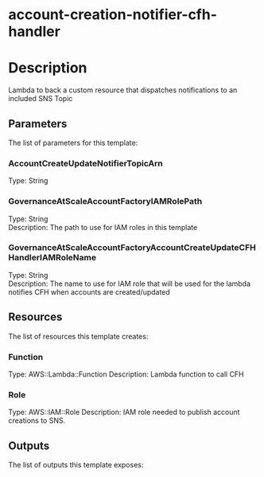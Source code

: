# account-creation-notifier-cfh-handler
# Description
Lambda to back a custom resource that dispatches notifications to an included SNS Topic
 


## Parameters
The list of parameters for this template:

### AccountCreateUpdateNotifierTopicArn 
Type: String   
### GovernanceAtScaleAccountFactoryIAMRolePath 
Type: String  
Description: The path to use for IAM roles in this template 
### GovernanceAtScaleAccountFactoryAccountCreateUpdateCFHHandlerIAMRoleName 
Type: String  
Description: The name to use for IAM role that will be used for the lambda notifies CFH when accounts are created/updated
 

## Resources
The list of resources this template creates:

### Function 
Type: AWS::Lambda::Function 
Description: Lambda function to call CFH
 
### Role 
Type: AWS::IAM::Role 
Description: IAM role needed to publish account creations to SNS.
 

## Outputs
The list of outputs this template exposes:
